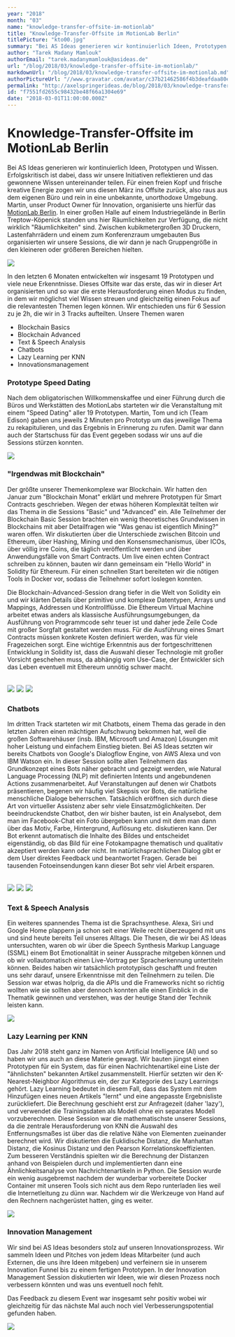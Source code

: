 ```yaml
---
year: "2018"
month: "03"
name: "knowledge-transfer-offsite-im-motionlab"
title: "Knowledge-Transfer-Offsite im MotionLab Berlin"
titlePicture: "kto00.jpg"
summary: "Bei AS Ideas generieren wir kontinuierlich Ideen, Prototypen und Wissen. Erfolgskritisch ist dabei, dass wir unsere Initiativen reflektieren und das gewonnene Wissen untereinander teilen. Für einen freien Kopf und frische kreative Energie zogen wir uns diesen März ins Offsite zurück..."
author: "Tarek Madany Mamlouk"
authorEmail: "tarek.madanymamlouk@asideas.de"
url: "/blog/2018/03/knowledge-transfer-offsite-im-motionlab/"
markdownUrl: "/blog/2018/03/knowledge-transfer-offsite-im-motionlab.md"
authorPictureUrl: "//www.gravatar.com/avatar/c37b21462586f4b3deafdaa80ef01503"
permalink: "http://axelspringerideas.de/blog/2018/03/knowledge-transfer-offsite-im-motionlab/"
id: "f7551fd2655c98432be48f66a1304e69"
date: "2018-03-01T11:00:00.000Z"
---
```

# Knowledge-Transfer-Offsite im MotionLab Berlin

Bei AS Ideas generieren wir kontinuierlich Ideen, Prototypen und Wissen. Erfolgskritisch ist dabei, dass wir unsere Initiativen reflektieren und das gewonnene Wissen untereinander teilen. Für einen freien Kopf und frische kreative Energie zogen wir uns diesen März ins Offsite zurück, also raus aus dem eigenen Büro und rein in eine unbekannte, unorthodoxe Umgebung. Martin, unser Product Owner für Innovation, organisierte uns hierfür das [MotionLab Berlin](https://motionlab.berlin/). In einer großen Halle auf einem Industriegelände in Berlin Treptow-Köpenick standen uns hier Räumlichkeiten zur Verfügung, die nicht wirklich "Räumlichkeiten" sind. Zwischen kubikmetergroßen 3D Druckern, Lastenfahrrädern und einem zum Konferenzraum umgebauten Bus organisierten wir unsere Sessions, die wir dann je nach Gruppengröße in den kleineren oder größeren Bereichen hielten.

![](kto01.jpg)

In den letzten 6 Monaten entwickelten wir insgesamt 19 Prototypen und viele neue Erkenntnisse. Dieses Offsite war das erste, das wir in dieser Art organisierten und so war die erste Herausforderung einen Modus zu finden, in dem wir möglichst viel Wissen streuen und gleichzeitig einen Fokus auf die relevantesten Themen legen können. Wir entschieden uns für 6 Session zu je 2h, die wir in 3 Tracks aufteilten. Unsere Themen waren
* Blockchain Basics
* Blockchain Advanced
* Text & Speech Analysis
* Chatbots
* Lazy Learning per KNN
* Innovationsmanagement

### Prototype Speed Dating

Nach dem obligatorischen Willkommenskaffee und einer Führung durch die Büros und Werkstätten des MotionLabs starteten wir die Veranstaltung mit einem "Speed Dating" aller 19 Prototypen. Martin, Tom und ich (Team Edison) gaben uns jeweils 2 Minuten pro Prototyp um das jeweilige Thema zu rekapitulieren, und das Ergebnis in Erinnerung zu rufen. Damit war dann auch der Startschuss für das Event gegeben sodass wir uns auf die Sessions stürzen konnten. 

![](kto02.jpg)

### "Irgendwas mit Blockchain"

Der größte unserer Themenkomplexe war Blockchain. Wir hatten den Januar zum "Blockchain Monat" erklärt und mehrere Prototypen für Smart Contracts geschrieben. Wegen der etwas höheren Komplexität teilten wir das Thema in die Sessions "Basic" und "Advanced" ein. Alle Teilnehmer der Blockchain Basic Session brachten ein wenig theoretisches Grundwissen in Blockchains mit aber Detailfragen wie "Was genau ist eigentlich Mining?" waren offen. Wir diskutierten über die Unterschiede zwischen Bitcoin und Ethereum, über Hashing, Mining und den Konsensmechanismus, über ICOs, über völlig irre Coins, die täglich veröffentlicht werden und über Anwendungsfälle von Smart Contracts. Um live einen echten Contract schreiben zu können, bauten wir dann gemeinsam ein "Hello World" in Solidity für Ethereum. Für einen schnellen Start bereiteten wir die nötigen Tools in Docker vor, sodass die Teilnehmer sofort loslegen konnten.

Die Blockchain-Advanced-Session drang tiefer in die Welt von Solidity ein und wir klärten Details über primitive und komplexe Datentypen, Arrays und Mappings, Addressen und Kontrollflüsse. Die Ethereum Virtual Machine arbeitet etwas anders als klassische Ausführungsumgebungen, da Ausführung von Programmcode sehr teuer ist und daher jede Zeile Code mit großer Sorgfalt gestaltet werden muss. Für die Ausführung eines Smart Contracts müssen konkrete Kosten definiert werden, was für viele Fragezeichen sorgt. Eine wichtige Erkenntnis aus der fortgeschrittenen Entwicklung in Solidity ist, dass die Auswahl dieser Technologie mit großer Vorsicht geschehen muss, da abhängig vom Use-Case, der Entwickler sich das Leben eventuell mit Ethereum unnötig schwer macht.

## ![](kto03.jpg) ![](kto10.jpg) ![](kto06.jpg)

### Chatbots

Im dritten Track starteten wir mit Chatbots, einem Thema das gerade in den letzten Jahren einen mächtigen Aufschwung bekommen hat, weil die großen Softwarehäuser (insb. IBM, Microsoft und Amazon) Lösungen mit hoher Leistung und einfachem Einstieg bieten. Bei AS Ideas setzten wir bereits Chatbots von Google's Dialogflow Engine, von AWS Alexa und von IBM Watson ein. In dieser Session sollte allen Teilnehmern das Grundkonzept eines Bots näher gebracht und gezeigt werden, wie Natural Language Processing (NLP) mit definierten Intents und angebundenen Actions zusammenarbeitet. Auf Veranstaltungen auf denen wir Chatbots präsentieren, begenen wir häufig viel Skepsis vor Bots, die natürliche menschliche Dialoge beherrschen. Tatsächlich eröffnen sich durch diese Art von virtueller Assistenz aber sehr viele Einsatzmöglichkeiten. Der beeindruckendste Chatbot, den wir bisher bauten, ist ein Analysebot, dem man im Facebook-Chat ein Foto übergeben kann und mit dem man dann über das Motiv, Farbe, Hintergrund, Auflösung etc. diskutieren kann. Der Bot erkennt automatisch die Inhalte des Bildes und entscheidet eigenständig, ob das Bild für eine Fotokampagne thematisch und qualitativ akzeptiert werden kann oder nicht. Im natürlichsprachlichen Dialog gibt er dem User direktes Feedback und beantwortet Fragen. Gerade bei tausenden Fotoeinsendungen kann dieser Bot sehr viel Arbeit ersparen. 

## ![](kto04.jpg) ![](kto05.jpg) ![](kto07.jpg)

### Text & Speech Analysis

Ein weiteres spannendes Thema ist die Sprachsynthese. Alexa, Siri und Google Home plappern ja schon seit einer Weile recht überzeugend mit uns und sind heute bereits Teil unseres Alltags. Die Thesen, die wir bei AS Ideas untersuchten, waren ob wir über die Speech Synthesis Markup Language (SSML) einem Bot Emotionalität in seiner Aussprache mitgeben können und ob wir vollautomatisch einen Live-Vortrag per Spracherkennung untertiteln können. Beides haben wir tatsächlich prototypisch geschafft und freuten uns sehr darauf, unsere Erkenntnisse mit den Teilnehmern zu teilen. Die Session war etwas holprig, da die APIs und die Frameworks nicht so richtig wollten wie sie sollten aber dennoch konnten alle einen Einblick in die Thematik gewinnen und verstehen, was der heutige Stand der Technik leisten kann.  

![](kto08.jpg)

### Lazy Learning per KNN

Das Jahr 2018 steht ganz im Namen von Artificial Intelligence (AI) und so haben wir uns auch an diese Materie gewagt. Wir bauten jüngst einen Prototypen für ein System, das für einen Nachrichtenartikel eine Liste der "ähnlichsten" bekannten Artikel zusammenstellt. Hierfür setzten wir den K-Nearest-Neighbor Algorithmus ein, der zur Kategorie des Lazy Learnings gehört. Lazy Learning bedeutet in diesem Fall, dass das System mit dem Hinzufügen eines neuen Artikels "lernt" und eine angepasste Ergebnisliste zurückliefert. Die Berechnung geschieht erst zur Anfragezeit (daher 'lazy'), und verwendet die Trainingsdaten als Modell ohne ein separates Modell vorzuberechnen. Diese Session war die mathematischste unserer Sessions, da die zentrale Herausforderung von KNN die Auswahl des Entfernungsmaßes ist über das die relative Nähe von Elementen zueinander berechnet wird. Wir diskutierten die Euklidische Distanz, die Manhattan Distanz, die Kosinus Distanz und den Pearson Korrelationskoeffizienten. Zum besseren Verständnis spielten wir die Berechnung der Distanzen anhand von Beispielen durch und implementierten dann eine Ähnlichkeitsanalyse von Nachrichtenartikeln in Python. Die Session wurde ein wenig ausgebremst nachdem der wunderbar vorbereitete Docker Container mit unseren Tools sich nicht aus dem Repo runterladen lies weil die Internetleitung zu dünn war. Nachdem wir die Werkzeuge von Hand auf den Rechnern nachgerüstet hatten, ging es weiter.

![](kto00.jpg)

### Innovation Management

Wir sind bei AS Ideas besonders stolz auf unseren Innovationsprozess. Wir sammeln Ideen und Pitches von jedem Ideas Mitarbeiter (und auch Externen, die uns ihre Ideen mitgeben) und verfeinern sie in unserem Innovation Funnel bis zu einem fertigen Prototypen. In der Innovation Management Session diskutierten wir Ideen, wie wir diesen Prozess noch verbessern könnten und was uns eventuell noch fehlt. 

Das Feedback zu diesem Event war insgesamt sehr positiv wobei wir gleichzeitig für das nächste Mal auch noch viel Verbesserungspotential gefunden haben. 

![](kto09.jpg)
